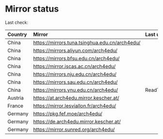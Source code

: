 <script src="./time.js"></script>
# Mirror status
Last check: <script type="text/javascript">localize(1680218342.0826907);</script>

|Country|Mirror|Last update|
|:------|:-----|:----------|
|China|https://mirrors.tuna.tsinghua.edu.cn/arch4edu/|<script type="text/javascript">localize(1680201153);</script>|
|China|https://mirrors.aliyun.com/arch4edu/|<script type="text/javascript">localize(1680201153);</script>|
|China|https://mirrors.bfsu.edu.cn/arch4edu/|<script type="text/javascript">localize(1680158113);</script>|
|China|https://mirror.iscas.ac.cn/arch4edu/|<script type="text/javascript">localize(1680201153);</script>|
|China|https://mirrors.nju.edu.cn/arch4edu/|<script type="text/javascript">localize(1680158113);</script>|
|China|https://mirrors.sau.edu.cn/arch4edu/|<script type="text/javascript">localize(1673850842);</script>|
|China|https://mirrors.ynu.edu.cn/arch4edu/|ReadTimeout|
|Austria|https://at.arch4edu.mirror.kescher.at/|<script type="text/javascript">localize(1680201153);</script>|
|France|https://mirror.lesviallon.fr/arch4edu/|<script type="text/javascript">localize(1680158113);</script>|
|Germany|https://pkg.fef.moe/arch4edu/|<script type="text/javascript">localize(1680201153);</script>|
|Germany|https://de.arch4edu.mirror.kescher.at/|<script type="text/javascript">localize(1680201153);</script>|
|Germany|https://mirror.sunred.org/arch4edu/|<script type="text/javascript">localize(1680201153);</script>|

<script src="./tablefilter/tablefilter.js"></script>
<script src="./table.js"></script>